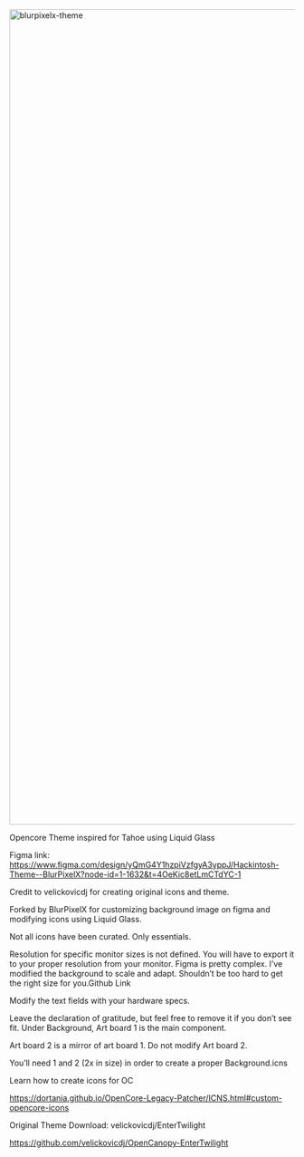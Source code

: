 <img width="3440" height="1440" alt="blurpixelx-theme" src="https://github.com/user-attachments/assets/04f29755-edd8-4ebc-b5c7-8888b2774f65" />

Opencore Theme inspired for Tahoe using Liquid Glass

Figma link: https://www.figma.com/design/yQmG4Y1hzpiVzfgyA3yppJ/Hackintosh-Theme--BlurPixelX?node-id=1-1632&t=4OeKic8etLmCTdYC-1

Credit to velickovicdj for creating original icons and theme.

Forked by BlurPixelX for customizing background image on figma and modifying icons using Liquid Glass.

Not all icons have been curated. Only essentials.

Resolution for specific monitor sizes is not defined. 
You will have to export it to your proper resolution from your monitor. 
Figma is pretty complex. I’ve modified the background to scale and adapt. 
Shouldn’t be too hard to get the right size for you.Github Link

Modify the text fields with your hardware specs.

Leave the declaration of gratitude, but feel free to remove it if you don’t see fit.
Under Background, Art board 1 is the main component. 

Art board 2 is a mirror of art board 1. Do not modify Art board 2.

You’ll need 1 and 2 (2x in size) in order to create a proper Background.icns

Learn how to create icons for OC

https://dortania.github.io/OpenCore-Legacy-Patcher/ICNS.html#custom-opencore-icons

Original Theme Download: velickovicdj/EnterTwilight

https://github.com/velickovicdj/OpenCanopy-EnterTwilight

